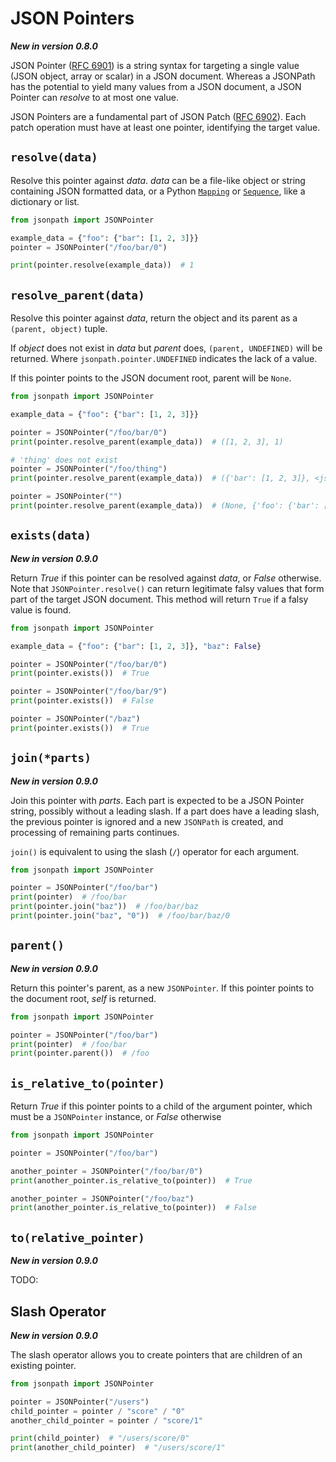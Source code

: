 # JSON Pointers

**_New in version 0.8.0_**

JSON Pointer ([RFC 6901](https://datatracker.ietf.org/doc/html/rfc6901)) is a string syntax for targeting a single value (JSON object, array or scalar) in a JSON document. Whereas a JSONPath has the potential to yield many values from a JSON document, a JSON Pointer can _resolve_ to at most one value.

JSON Pointers are a fundamental part of JSON Patch ([RFC 6902](https://datatracker.ietf.org/doc/html/rfc6902)). Each patch operation must have at least one pointer, identifying the target value.

## `resolve(data)`

Resolve this pointer against _data_. _data_ can be a file-like object or string containing JSON formatted data, or a Python [`Mapping`](https://docs.python.org/3/library/collections.abc.html#collections.abc.Mapping) or [`Sequence`](https://docs.python.org/3/library/collections.abc.html#collections.abc.Sequence), like a dictionary or list.

```python
from jsonpath import JSONPointer

example_data = {"foo": {"bar": [1, 2, 3]}}
pointer = JSONPointer("/foo/bar/0")

print(pointer.resolve(example_data))  # 1
```

## `resolve_parent(data)`

Resolve this pointer against _data_, return the object and its parent as a `(parent, object)` tuple.

If _object_ does not exist in _data_ but _parent_ does, `(parent, UNDEFINED)` will be returned. Where `jsonpath.pointer.UNDEFINED` indicates the lack of a value.

If this pointer points to the JSON document root, parent will be `None`.

```python
from jsonpath import JSONPointer

example_data = {"foo": {"bar": [1, 2, 3]}}

pointer = JSONPointer("/foo/bar/0")
print(pointer.resolve_parent(example_data))  # ([1, 2, 3], 1)

# 'thing' does not exist
pointer = JSONPointer("/foo/thing")
print(pointer.resolve_parent(example_data))  # ({'bar': [1, 2, 3]}, <jsonpath.pointer._Undefined object at 0x7f0c7cf77040>)

pointer = JSONPointer("")
print(pointer.resolve_parent(example_data))  # (None, {'foo': {'bar': [1, 2, 3]}})
```

## `exists(data)`

**_New in version 0.9.0_**

Return _True_ if this pointer can be resolved against _data_, or _False_ otherwise. Note that `JSONPointer.resolve()` can return legitimate falsy values that form part of the target JSON document. This method will return `True` if a falsy value is found.

```python
from jsonpath import JSONPointer

example_data = {"foo": {"bar": [1, 2, 3]}, "baz": False}

pointer = JSONPointer("/foo/bar/0")
print(pointer.exists())  # True

pointer = JSONPointer("/foo/bar/9")
print(pointer.exists())  # False

pointer = JSONPointer("/baz")
print(pointer.exists())  # True
```

## `join(*parts)`

**_New in version 0.9.0_**

Join this pointer with _parts_. Each part is expected to be a JSON Pointer string, possibly without a leading slash. If a part does have a leading slash, the previous pointer is ignored and a new `JSONPath` is created, and processing of remaining parts continues.

`join()` is equivalent to using the slash (`/`) operator for each argument.

```python
from jsonpath import JSONPointer

pointer = JSONPointer("/foo/bar")
print(pointer)  # /foo/bar
print(pointer.join("baz"))  # /foo/bar/baz
print(pointer.join("baz", "0"))  # /foo/bar/baz/0
```

## `parent()`

**_New in version 0.9.0_**

Return this pointer's parent, as a new `JSONPointer`. If this pointer points to the document root, _self_ is returned.

```python
from jsonpath import JSONPointer

pointer = JSONPointer("/foo/bar")
print(pointer)  # /foo/bar
print(pointer.parent())  # /foo
```

## `is_relative_to(pointer)`

Return _True_ if this pointer points to a child of the argument pointer, which must be a `JSONPointer` instance, or _False_ otherwise

```python
from jsonpath import JSONPointer

pointer = JSONPointer("/foo/bar")

another_pointer = JSONPointer("/foo/bar/0")
print(another_pointer.is_relative_to(pointer))  # True

another_pointer = JSONPointer("/foo/baz")
print(another_pointer.is_relative_to(pointer))  # False
```

## `to(relative_pointer)`

**_New in version 0.9.0_**

TODO:

## Slash Operator

**_New in version 0.9.0_**

The slash operator allows you to create pointers that are children of an existing pointer.

```python
from jsonpath import JSONPointer

pointer = JSONPointer("/users")
child_pointer = pointer / "score" / "0"
another_child_pointer = pointer / "score/1"

print(child_pointer)  # "/users/score/0"
print(another_child_pointer)  # "/users/score/1"
```

